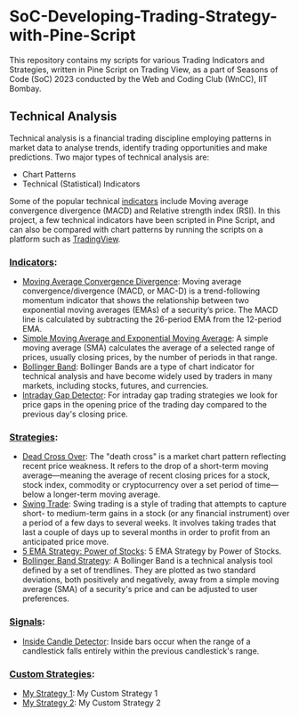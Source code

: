 # SoC-Developing-Trading-Strategy-with-Pine-Script

This repository contains my scripts for various Trading Indicators and Strategies, written in Pine Script on Trading View, as a part of Seasons of Code (SoC) 2023 conducted by the Web and Coding Club (WnCC), IIT Bombay. 

## Technical Analysis
Technical analysis is a financial trading discipline employing patterns in market data to analyse trends, identify trading opportunities and make predictions. Two major types of technical analysis are:
- Chart Patterns
- Technical (Statistical) Indicators

Some of the popular technical [indicators](./Indicators) include Moving average convergence divergence (MACD) and Relative strength index (RSI). In this project, a few technical indicators have been scripted in Pine Script, and can also be compared with chart patterns by running the scripts on a platform such as [TradingView](https://www.tradingview.com/pine/). 

### [Indicators](./Indicators):
- [Moving Average Convergence Divergence](./Indicators/MACD.pine): Moving average convergence/divergence (MACD, or MAC-D) is a trend-following momentum indicator that shows the relationship between two exponential moving averages (EMAs) of a security’s price. The MACD line is calculated by subtracting the 26-period EMA from the 12-period EMA. 
- [Simple Moving Average and Exponential Moving Average](./Indicators/EMA_SMA.pine): A simple moving average (SMA) calculates the average of a selected range of prices, usually closing prices, by the number of periods in that range.
- [Bollinger Band](./Indicators/Bollinger_Band.pine): Bollinger Bands are a type of chart indicator for technical analysis and have become widely used by traders in many markets, including stocks, futures, and currencies.
- [Intraday Gap Detector](./Indicators/Intraday_Gap_Detector.pine): For intraday gap trading strategies we look for price gaps in the opening price of the trading day compared to the previous day's closing price.

### [Strategies](./Strategies):
- [Dead Cross Over](./Strategies/Dead_Cross_Over.pine): The "death cross" is a market chart pattern reflecting recent price weakness. It refers to the drop of a short-term moving average—meaning the average of recent closing prices for a stock, stock index, commodity or cryptocurrency over a set period of time—below a longer-term moving average.
- [Swing Trade](./Strategies/Swing_Trade.pine): Swing trading is a style of trading that attempts to capture short- to medium-term gains in a stock (or any financial instrument) over a period of a few days to several weeks. It involves taking trades that last a couple of days up to several months in order to profit from an anticipated price move.
- [5 EMA Strategy: Power of Stocks](./Strategies/5EMA.pine): 5 EMA Strategy by Power of Stocks.
- [Bollinger Band Strategy](./Strategies/Bollinger_Band_Strategy.pine): A Bollinger Band is a technical analysis tool defined by a set of trendlines. They are plotted as two standard deviations, both positively and negatively, away from a simple moving average (SMA) of a security's price and can be adjusted to user preferences. 

### [Signals](./Signals):
- [Inside Candle Detector](./Signals/Inside_Candle_Detector.pine): Inside bars occur when the range of a candlestick falls entirely within the previous candlestick's range.

### [Custom Strategies](./Custom_Strategies):
- [My Strategy 1](./Custom_Strategies/My_Strategy_1.pine): My Custom Strategy 1
- [My Strategy 2](./Custom_Strategies/My_Strategy_2.pine): My Custom Strategy 2
